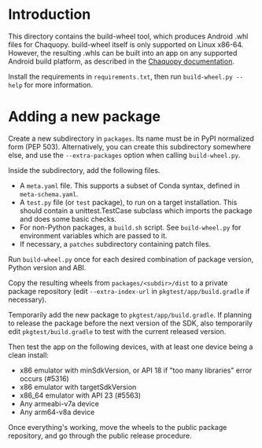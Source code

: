 # Introduction

This directory contains the build-wheel tool, which produces Android .whl files for Chaquopy.
build-wheel itself is only supported on Linux x86-64. However, the resulting .whls can be built
into an app on any supported Android build platform, as described in the [Chaquopy
documentation](https://chaquo.com/chaquopy/doc/current/android.html#requirements).

Install the requirements in `requirements.txt`, then run `build-wheel.py --help` for more
information.


# Adding a new package

Create a new subdirectory in `packages`. Its name must be in PyPI normalized form (PEP 503).
Alternatively, you can create this subdirectory somewhere else, and use the `--extra-packages`
option when calling `build-wheel.py`.

Inside the subdirectory, add the following files.

* A `meta.yaml` file. This supports a subset of Conda syntax, defined in `meta-schema.yaml`.
* A `test.py` file (or `test` package), to run on a target installation. This should contain a
  unittest.TestCase subclass which imports the package and does some basic checks.
* For non-Python packages, a `build.sh` script. See `build-wheel.py` for environment variables
  which are passed to it.
* If necessary, a `patches` subdirectory containing patch files.

Run `build-wheel.py` once for each desired combination of package version, Python version and
ABI.

Copy the resulting wheels from `packages/<subdir>/dist` to a private package repository (edit
`--extra-index-url` in `pkgtest/app/build.gradle` if necessary).

Temporarily add the new package to `pkgtest/app/build.gradle`. If planning to
release the package before the next version of the SDK, also temporarily edit
`pkgtest/build.gradle` to test with the current released version.

Then test the app on the following devices, with at least one device being a clean install:

* x86 emulator with minSdkVersion, or API 18 if "too many libraries" error occurs (#5316)
* x86 emulator with targetSdkVersion
* x86\_64 emulator with API 23 (#5563)
* Any armeabi-v7a device
* Any arm64-v8a device

Once everything's working, move the wheels to the public package repository, and go through the
public release procedure.
